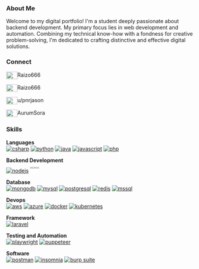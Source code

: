 ### About Me
Welcome to my digital portfolio! I'm a student deeply passionate about backend development. My primary focus lies in web development and automation. Combining my technical know-how with a fondness for creative problem-solving, I'm dedicated to crafting distinctive and effective digital solutions.

### Connect
<p align="left">
<img align="center" src="https://www.svgrepo.com/show/331368/discord-v2.svg" height="20" width="30"/>Raizo666
</p>
<p align="left">
<img align="center" src="https://www.svgrepo.com/show/452115/telegram.svg" height="20" width="30"/>Raizo666
</p>
<p align="left">
<img align="center" src="https://www.svgrepo.com/show/452094/reddit.svg" height="20" width="30"/>u/pnrjason
</p>
<p align="left">
<img align="center" src="https://www.svgrepo.com/show/448251/twitch.svg" height="20" width="30"/>AurumSora
</p>

### Skills

**Languages**  
[<img src="https://www.svgrepo.com/show/452184/csharp.svg" alt="csharp" width="25" height="25" />](https://www.w3schools.com/cs/)
[<img src="https://www.svgrepo.com/show/452091/python.svg" alt="python" width="25" height="25" />](https://www.python.org)
[<img src="https://www.svgrepo.com/show/452234/java.svg" alt="java" width="25" height="25" />](https://www.java.com)
[<img src="https://www.svgrepo.com/show/353925/javascript.svg" alt="javascript" width="25" height="25" />](https://developer.mozilla.org/en-US/docs/Web/JavaScript)
[<img src="https://www.svgrepo.com/show/452088/php.svg" alt="php" width="25" height="25" />](https://www.php.net)

**Backend Development**  
[<img src="https://www.svgrepo.com/show/439238/nodejs.svg" alt="nodejs" width="25" height="25" />](https://nodejs.org)
[<img src="https://raw.githubusercontent.com/devicons/devicon/master/icons/express/express-original-wordmark.svg" alt="express" width="25" height="25" />](https://expressjs.com)

**Database**  
[<img src="https://www.svgrepo.com/show/331488/mongodb.svg" alt="mongodb" width="25" height="25" />](https://www.mongodb.com/)
[<img src="https://seeklogo.com/images/M/mysql-logo-B4943FE6DD-seeklogo.com.png" alt="mysql" width="25" height="25" />](https://www.mysql.com/)
[<img src="https://www.svgrepo.com/show/303301/postgresql-logo.svg" alt="postgresql" width="25" height="25" />](https://www.postgresql.org)
[<img src="https://www.svgrepo.com/show/354272/redis.svg" alt="redis" width="25" height="25" />](https://redis.io)
[<img src="https://www.svgrepo.com/show/303229/microsoft-sql-server-logo.svg" alt="mssql" width="25" height="25" />](https://www.microsoft.com/en-us/sql-server)

**Devops**  
[<img src="https://www.svgrepo.com/show/373458/aws.svg" alt="aws" width="25" height="25" />](https://aws.amazon.com)
[<img src="https://www.svgrepo.com/show/331732/microsoft-azure.svg" alt="azure" width="25" height="25" />](https://azure.microsoft.com/en-in/)
[<img src="https://www.svgrepo.com/show/303231/docker-logo.svg" alt="docker" width="25" height="25" />](https://www.docker.com/)
[<img src="https://www.svgrepo.com/show/448233/kubernetes.svg" alt="kubernetes" width="25" height="25" />](https://kubernetes.io)

**Framework**  
[<img src="https://www.svgrepo.com/show/353985/laravel.svg" alt="laravel" width="25" height="25" />](https://laravel.com/)

**Testing and Automation**  
[<img src="https://avatars.githubusercontent.com/u/89237858?s=48&v=4" alt="playwright" width="25" height="25" />](https://playwright.dev/)
[<img src="https://www.svgrepo.com/show/354228/puppeteer.svg" alt="puppeteer" width="25" height="25" />](https://github.com/puppeteer/puppeteer)

**Software**  
[<img src="https://www.svgrepo.com/show/354202/postman-icon.svg" alt="postman" width="25" height="25" />](https://postman.com)
[<img src="https://www.svgrepo.com/show/353904/insomnia.svg" alt="insomnia" width="25" height="25" />](https://insomnia.rest)
[<img src="https://www.whiteoaksecurity.com/wp-content/uploads/2021/04/gc1CWg37_400x400-300x300.jpg" alt="burp suite" width="25" height="25" />](https://portswigger.net/burp)
